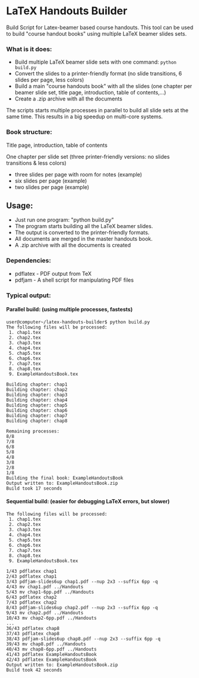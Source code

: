 # LaTeX Handouts Builder
Build Script for Latex-beamer based course handouts.
This tool can be used to build "course handout books" using multiple LaTeX beamer slides sets.

### What is it does:
 * Build multiple LaTeX beamer slide sets with one command: ``python build.py``
 * Convert the slides to a printer-friendly format (no slide transitions, 6 slides per page, less colors)
 * Build a main "course handouts book" with all the slides (one chapter per beamer slide set, title page, introduction, table of contents,...)
 * Create a .zip archive with all the documents
 
The scripts starts multiple processes in parallel to build all slide sets at the same time. This results in a big speedup on multi-core systems.

### Book structure:
Title page, introduction, table of contents

One chapter per slide set (three printer-friendly versions: no slides transitions &  less colors)
 * three slides per page with room for notes (example)
 * six slides per page (example)
 * two slides per page (example)

## Usage:
 * Just run one program: "python build.py"
 * The program starts building all the LaTeX beamer slides.
 * The output is converted to the printer-friendly formats.
 * All documents are merged in the master handouts book.
 * A .zip archive with all the documents is created

### Dependencies:
 * pdflatex - PDF output from TeX
 * pdfjam - A shell script for manipulating PDF files

### Typical output:
#### Parallel build: (using multiple processes, fastests)

    user@computer~/latex-handouts-builder$ python build.py 
    The following files will be processed:
     1. chap1.tex
     2. chap2.tex
     3. chap3.tex
     4. chap4.tex
     5. chap5.tex
     6. chap6.tex
     7. chap7.tex
     8. chap8.tex
     9. ExampleHandoutsBook.tex

    Building chapter: chap1
    Building chapter: chap2
    Building chapter: chap3
    Building chapter: chap4
    Building chapter: chap5
    Building chapter: chap6
    Building chapter: chap7
    Building chapter: chap8

    Remaining processes:
    8/8
    7/8
    6/8
    5/8
    4/8
    3/8
    2/8
    1/8
    Building the final book: ExampleHandoutsBook
    Output written to: ExampleHandoutsBook.zip
    Build took 17 seconds

#### Sequential build: (easier for debugging LaTeX errors, but slower)

    The following files will be processed:
     1. chap1.tex
     2. chap2.tex
     3. chap3.tex
     4. chap4.tex
     5. chap5.tex
     6. chap6.tex
     7. chap7.tex
     8. chap8.tex
     9. ExampleHandoutsBook.tex

    1/43 pdflatex chap1
    2/43 pdflatex chap1
    3/43 pdfjam-slides6up chap1.pdf --nup 2x3 --suffix 6pp -q
    4/43 mv chap1.pdf ../Handouts
    5/43 mv chap1-6pp.pdf ../Handouts
    6/43 pdflatex chap2
    7/43 pdflatex chap2
    8/43 pdfjam-slides6up chap2.pdf --nup 2x3 --suffix 6pp -q
    9/43 mv chap2.pdf ../Handouts
    10/43 mv chap2-6pp.pdf ../Handouts
    ...
    36/43 pdflatex chap8
    37/43 pdflatex chap8
    38/43 pdfjam-slides6up chap8.pdf --nup 2x3 --suffix 6pp -q
    39/43 mv chap8.pdf ../Handouts
    40/43 mv chap8-6pp.pdf ../Handouts
    41/43 pdflatex ExampleHandoutsBook
    42/43 pdflatex ExampleHandoutsBook
    Output written to: ExampleHandoutsBook.zip
    Build took 42 seconds
